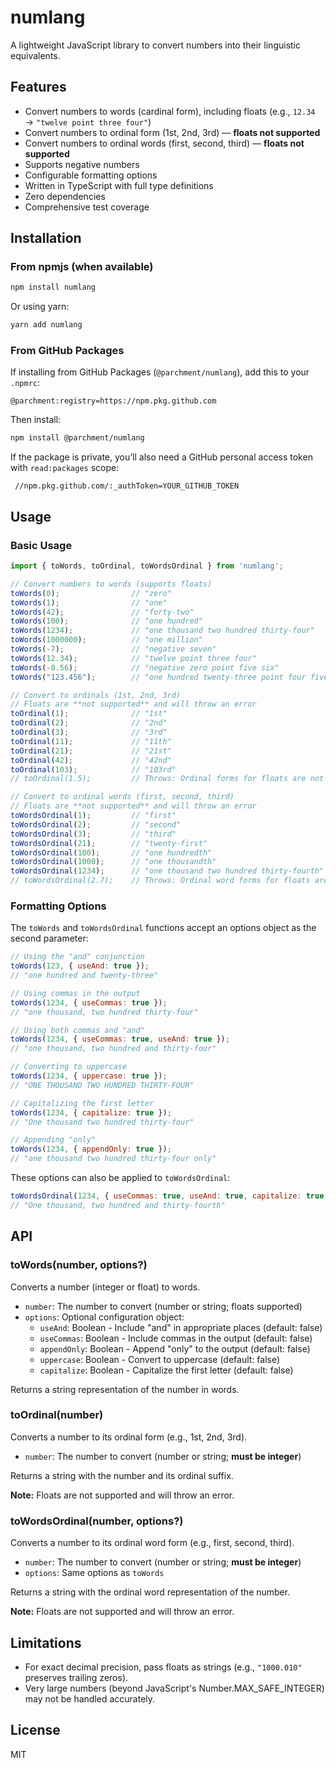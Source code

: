 # numlang

A lightweight JavaScript library to convert numbers into their linguistic equivalents.

## Features

- Convert numbers to words (cardinal form), including floats (e.g., `12.34` → `"twelve point three four"`)
- Convert numbers to ordinal form (1st, 2nd, 3rd) — **floats not supported**
- Convert numbers to ordinal words (first, second, third) — **floats not supported**
- Supports negative numbers
- Configurable formatting options
- Written in TypeScript with full type definitions
- Zero dependencies
- Comprehensive test coverage

## Installation

### From npmjs (when available)

```bash
npm install numlang
```

Or using yarn:

```bash
yarn add numlang
```

### From GitHub Packages

If installing from GitHub Packages (`@parchment/numlang`), add this to your `.npmrc`:

```
@parchment:registry=https://npm.pkg.github.com
```

Then install:

```bash
npm install @parchment/numlang
```

If the package is private, you’ll also need a GitHub personal access token with `read:packages` scope:

```
 //npm.pkg.github.com/:_authToken=YOUR_GITHUB_TOKEN
```

## Usage

### Basic Usage

```javascript
import { toWords, toOrdinal, toWordsOrdinal } from 'numlang';

// Convert numbers to words (supports floats)
toWords(0);                // "zero"
toWords(1);                // "one"
toWords(42);               // "forty-two"
toWords(100);              // "one hundred"
toWords(1234);             // "one thousand two hundred thirty-four"
toWords(1000000);          // "one million"
toWords(-7);               // "negative seven"
toWords(12.34);            // "twelve point three four"
toWords(-0.56);            // "negative zero point five six"
toWords("123.456");        // "one hundred twenty-three point four five six"

// Convert to ordinals (1st, 2nd, 3rd)
// Floats are **not supported** and will throw an error
toOrdinal(1);              // "1st"
toOrdinal(2);              // "2nd"
toOrdinal(3);              // "3rd"
toOrdinal(11);             // "11th"
toOrdinal(21);             // "21st"
toOrdinal(42);             // "42nd"
toOrdinal(103);            // "103rd"
// toOrdinal(1.5);         // Throws: Ordinal forms for floats are not standard in English.

// Convert to ordinal words (first, second, third)
// Floats are **not supported** and will throw an error
toWordsOrdinal(1);         // "first"
toWordsOrdinal(2);         // "second"
toWordsOrdinal(3);         // "third"
toWordsOrdinal(21);        // "twenty-first"
toWordsOrdinal(100);       // "one hundredth"
toWordsOrdinal(1000);      // "one thousandth"
toWordsOrdinal(1234);      // "one thousand two hundred thirty-fourth"
// toWordsOrdinal(2.7);    // Throws: Ordinal word forms for floats are not standard in English.
```

### Formatting Options

The `toWords` and `toWordsOrdinal` functions accept an options object as the second parameter:

```javascript
// Using the "and" conjunction
toWords(123, { useAnd: true });
// "one hundred and twenty-three"

// Using commas in the output
toWords(1234, { useCommas: true });
// "one thousand, two hundred thirty-four"

// Using both commas and "and"
toWords(1234, { useCommas: true, useAnd: true });
// "one thousand, two hundred and thirty-four"

// Converting to uppercase
toWords(1234, { uppercase: true });
// "ONE THOUSAND TWO HUNDRED THIRTY-FOUR"

// Capitalizing the first letter
toWords(1234, { capitalize: true });
// "One thousand two hundred thirty-four"

// Appending "only"
toWords(1234, { appendOnly: true });
// "one thousand two hundred thirty-four only"
```

These options can also be applied to `toWordsOrdinal`:

```javascript
toWordsOrdinal(1234, { useCommas: true, useAnd: true, capitalize: true });
// "One thousand, two hundred and thirty-fourth"
```

## API

### toWords(number, options?)

Converts a number (integer or float) to words.

- `number`: The number to convert (number or string; floats supported)
- `options`: Optional configuration object:
  - `useAnd`: Boolean - Include "and" in appropriate places (default: false)
  - `useCommas`: Boolean - Include commas in the output (default: false)
  - `appendOnly`: Boolean - Append "only" to the output (default: false)
  - `uppercase`: Boolean - Convert to uppercase (default: false)
  - `capitalize`: Boolean - Capitalize the first letter (default: false)

Returns a string representation of the number in words.

### toOrdinal(number)

Converts a number to its ordinal form (e.g., 1st, 2nd, 3rd).

- `number`: The number to convert (number or string; **must be integer**)

Returns a string with the number and its ordinal suffix.

**Note:**
Floats are not supported and will throw an error.

### toWordsOrdinal(number, options?)

Converts a number to its ordinal word form (e.g., first, second, third).

- `number`: The number to convert (number or string; **must be integer**)
- `options`: Same options as `toWords`

Returns a string with the ordinal word representation of the number.

**Note:**
Floats are not supported and will throw an error.

## Limitations

- For exact decimal precision, pass floats as strings (e.g., `"1000.010"` preserves trailing zeros).
- Very large numbers (beyond JavaScript's Number.MAX_SAFE_INTEGER) may not be handled accurately.

## License

MIT
